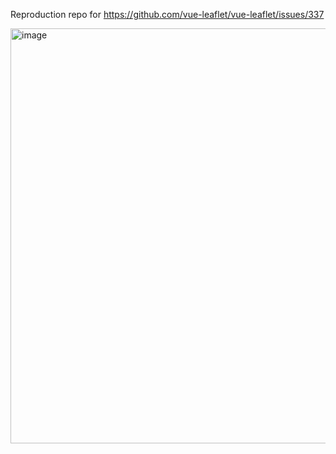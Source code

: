 Reproduction repo for https://github.com/vue-leaflet/vue-leaflet/issues/337

<img width="664" alt="image" src="https://github.com/lud-hu/nuxt-leaflet-object-reproduction/assets/26108368/2933d921-f0da-49a8-af94-f78cba7300be">
